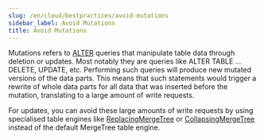 ```yaml
---
slug: /en/cloud/bestpractices/avoid-mutations
sidebar_label: Avoid Mutations
title: Avoid Mutations
---
```


Mutations refers to [ALTER](/docs/en/sql-reference/statements/alter/) queries that manipulate table data through deletion or updates. Most notably they are queries like ALTER TABLE … DELETE, UPDATE, etc. Performing such queries will produce new mutated versions of the data parts. This means that such statements would trigger a rewrite of whole data parts for all data that was inserted before the mutation, translating to a large amount of write requests.

For updates, you can avoid these large amounts of write requests by using specialised table engines like [ReplacingMergeTree](/docs/en/engines/table-engines/mergetree-family/replacingmergetree.md) or [CollapsingMergeTree](/docs/en/engines/table-engines/mergetree-family/collapsingmergetree.md) instead of the default MergeTree table engine.
